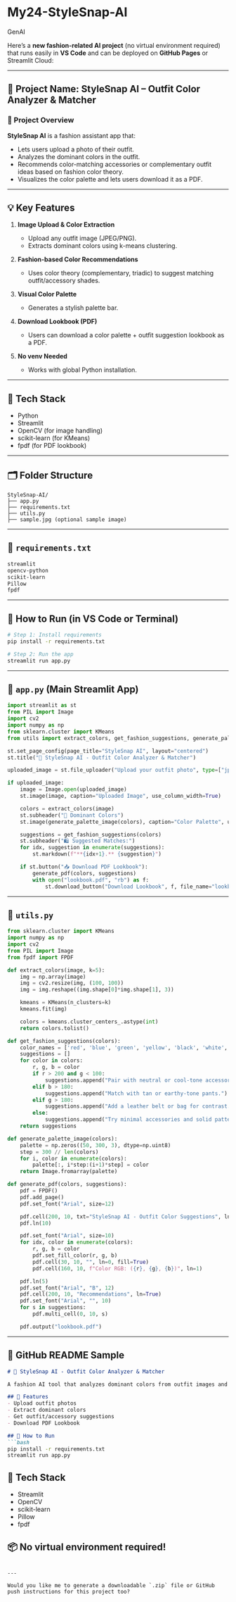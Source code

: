 # My24-StyleSnap-AI
GenAI

Here’s a **new fashion-related AI project** (no virtual environment required) that runs easily in **VS Code** and can be deployed on **GitHub Pages** or Streamlit Cloud:

---

## 👗 Project Name: **StyleSnap AI – Outfit Color Analyzer & Matcher**

### 📌 Project Overview

**StyleSnap AI** is a fashion assistant app that:

* Lets users upload a photo of their outfit.
* Analyzes the dominant colors in the outfit.
* Recommends color-matching accessories or complementary outfit ideas based on fashion color theory.
* Visualizes the color palette and lets users download it as a PDF.

---

## 💡 Key Features

1. **Image Upload & Color Extraction**

   * Upload any outfit image (JPEG/PNG).
   * Extracts dominant colors using k-means clustering.

2. **Fashion-based Color Recommendations**

   * Uses color theory (complementary, triadic) to suggest matching outfit/accessory shades.

3. **Visual Color Palette**

   * Generates a stylish palette bar.

4. **Download Lookbook (PDF)**

   * Users can download a color palette + outfit suggestion lookbook as a PDF.

5. **No venv Needed**

   * Works with global Python installation.

---

## 🧠 Tech Stack

* Python
* Streamlit
* OpenCV (for image handling)
* scikit-learn (for KMeans)
* fpdf (for PDF lookbook)

---

## 🗂 Folder Structure

```
StyleSnap-AI/
├── app.py
├── requirements.txt
├── utils.py
├── sample.jpg (optional sample image)
```

---

## 📄 `requirements.txt`

```txt
streamlit
opencv-python
scikit-learn
Pillow
fpdf
```

---

## 🚀 How to Run (in VS Code or Terminal)

```bash
# Step 1: Install requirements
pip install -r requirements.txt

# Step 2: Run the app
streamlit run app.py
```

---

## 🧾 `app.py` (Main Streamlit App)

```python
import streamlit as st
from PIL import Image
import cv2
import numpy as np
from sklearn.cluster import KMeans
from utils import extract_colors, get_fashion_suggestions, generate_palette_image, generate_pdf

st.set_page_config(page_title="StyleSnap AI", layout="centered")
st.title("🎨 StyleSnap AI - Outfit Color Analyzer & Matcher")

uploaded_image = st.file_uploader("Upload your outfit photo", type=["jpg", "jpeg", "png"])

if uploaded_image:
    image = Image.open(uploaded_image)
    st.image(image, caption="Uploaded Image", use_column_width=True)

    colors = extract_colors(image)
    st.subheader("🎯 Dominant Colors")
    st.image(generate_palette_image(colors), caption="Color Palette", use_column_width=True)

    suggestions = get_fashion_suggestions(colors)
    st.subheader("🛍️ Suggested Matches:")
    for idx, suggestion in enumerate(suggestions):
        st.markdown(f"**{idx+1}.** {suggestion}")

    if st.button("📥 Download PDF Lookbook"):
        generate_pdf(colors, suggestions)
        with open("lookbook.pdf", "rb") as f:
            st.download_button("Download Lookbook", f, file_name="lookbook.pdf")

```

---

## 🔧 `utils.py`

```python
from sklearn.cluster import KMeans
import numpy as np
import cv2
from PIL import Image
from fpdf import FPDF

def extract_colors(image, k=5):
    img = np.array(image)
    img = cv2.resize(img, (100, 100))
    img = img.reshape((img.shape[0]*img.shape[1], 3))

    kmeans = KMeans(n_clusters=k)
    kmeans.fit(img)

    colors = kmeans.cluster_centers_.astype(int)
    return colors.tolist()

def get_fashion_suggestions(colors):
    color_names = ['red', 'blue', 'green', 'yellow', 'black', 'white', 'orange', 'purple', 'pink', 'gray']
    suggestions = []
    for color in colors:
        r, g, b = color
        if r > 200 and g < 100:
            suggestions.append("Pair with neutral or cool-tone accessories (e.g., white sneakers).")
        elif b > 180:
            suggestions.append("Match with tan or earthy-tone pants.")
        elif g > 180:
            suggestions.append("Add a leather belt or bag for contrast.")
        else:
            suggestions.append("Try minimal accessories and solid patterns.")
    return suggestions

def generate_palette_image(colors):
    palette = np.zeros((50, 300, 3), dtype=np.uint8)
    step = 300 // len(colors)
    for i, color in enumerate(colors):
        palette[:, i*step:(i+1)*step] = color
    return Image.fromarray(palette)

def generate_pdf(colors, suggestions):
    pdf = FPDF()
    pdf.add_page()
    pdf.set_font("Arial", size=12)

    pdf.cell(200, 10, txt="StyleSnap AI - Outfit Color Suggestions", ln=True, align="C")
    pdf.ln(10)

    pdf.set_font("Arial", size=10)
    for idx, color in enumerate(colors):
        r, g, b = color
        pdf.set_fill_color(r, g, b)
        pdf.cell(30, 10, "", ln=0, fill=True)
        pdf.cell(160, 10, f"Color RGB: ({r}, {g}, {b})", ln=1)

    pdf.ln(5)
    pdf.set_font("Arial", "B", 12)
    pdf.cell(200, 10, "Recommendations", ln=True)
    pdf.set_font("Arial", "", 10)
    for s in suggestions:
        pdf.multi_cell(0, 10, s)

    pdf.output("lookbook.pdf")
```

---

## 📝 GitHub README Sample

````markdown
# 🎨 StyleSnap AI - Outfit Color Analyzer & Matcher

A fashion AI tool that analyzes dominant colors from outfit images and suggests matching clothing or accessories.

## 🧠 Features
- Upload outfit photos
- Extract dominant colors
- Get outfit/accessory suggestions
- Download PDF Lookbook

## 🚀 How to Run
```bash
pip install -r requirements.txt
streamlit run app.py
````

## 🧰 Tech Stack

* Streamlit
* OpenCV
* scikit-learn
* Pillow
* fpdf

## 📦 No virtual environment required!

```

---

Would you like me to generate a downloadable `.zip` file or GitHub push instructions for this project too?
```

